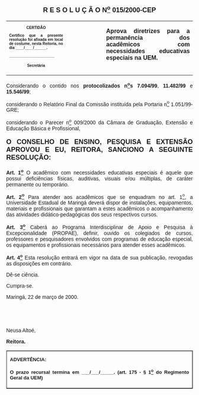 <BODY>

<B><FONT FACE="Arial" SIZE=4><P ALIGN="CENTER"></P>
<P ALIGN="CENTER">R E S O L U &Ccedil; &Atilde; O  N<U><SUP>o</U></SUP> 015/2000-CEP</P>
</B></FONT><FONT FACE="Arial"><P ALIGN="JUSTIFY"></P></FONT>
<TABLE CELLSPACING=0 BORDER=0 CELLPADDING=7 WIDTH=621>
<TR><TD WIDTH="32%" VALIGN="TOP">
<B><FONT FACE="Arial" SIZE=1><P ALIGN="CENTER">CERTID&Atilde;O</P>
<P ALIGN="JUSTIFY">   Certifico que a presente resolu&ccedil;&atilde;o foi afixada em local de costume, nesta Reitoria, no dia ____/____/______.</P>
<P ALIGN="JUSTIFY"></P>
<P ALIGN="JUSTIFY">______________________</P>
<P ALIGN="CENTER">Secret&aacute;ria</B></FONT></TD>
<TD WIDTH="20%" VALIGN="TOP">&nbsp;</TD>
<TD WIDTH="49%" VALIGN="TOP">
<B><FONT FACE="Arial"><P ALIGN="JUSTIFY">Aprova diretrizes para a perman&ecirc;ncia dos acad&ecirc;micos com necessidades educativas especiais na UEM.</B></FONT></TD>
</TR>
</TABLE>

<FONT FACE="Arial"><P ALIGN="JUSTIFY"></P>
<P ALIGN="JUSTIFY">&#9;Considerando o contido nos <B>protocolizados n<U><SUP>o</U>s</SUP> 7.094/99</B>, <B>11.482/99</B> e <B>15.546/99</B>;</P>
<P ALIGN="JUSTIFY">&#9;considerando o Relat&oacute;rio Final da Comiss&atilde;o institu&iacute;da pela Portaria n<U><SUP>o</U></SUP> 1.051/99-GRE;</P>
<P ALIGN="JUSTIFY">&#9;considerando o Parecer n<U><SUP>o</U></SUP> 009/2000 da C&acirc;mara de Gradua&ccedil;&atilde;o, Extens&atilde;o e Educa&ccedil;&atilde;o B&aacute;sica e Profissional,</P>
<P ALIGN="JUSTIFY"></P>
</FONT><B><FONT FACE="Arial" SIZE=4><P ALIGN="JUSTIFY">O CONSELHO DE ENSINO, PESQUISA E EXTENS&Atilde;O APROVOU E EU, REITORA, SANCIONO A SEGUINTE RESOLU&Ccedil;&Atilde;O:</P>
</B></FONT><FONT FACE="Arial"><P ALIGN="JUSTIFY"></P>
<P ALIGN="JUSTIFY">&#9;<B>Art. 1<U><SUP>o</B></U></SUP> O acad&ecirc;mico com necessidades educativas especiais &eacute; aquele que possui defici&ecirc;ncias f&iacute;sicas, auditivas, visuais e/ou m&uacute;ltiplas, de car&aacute;ter permanente ou tempor&aacute;rio.</P>
<P ALIGN="JUSTIFY">&#9;<B>Art. 2<U><SUP>o</B></U></SUP> Para atender aos acad&ecirc;micos que se enquadram no art. 1<U><SUP>o</U></SUP>, a Universidade Estadual de Maring&aacute; dever&aacute; dispor de instala&ccedil;&otilde;es, equipamentos, materiais e profissionais que garantam a estes acad&ecirc;micos o acompanhamento das atividades did&aacute;tico-pedag&oacute;gicas dos seus respectivos cursos.</P>
<P ALIGN="JUSTIFY">&#9;<B>Art. 3<U><SUP>o</B></U></SUP> Caber&aacute; ao Programa Interdisciplinar de Apoio e Pesquisa &agrave; Excepcionalidade (PROPAE), definir, ouvido os colegiados de cursos, professores e pesquisadores envolvidos com programas de educa&ccedil;&atilde;o especial, os equipamentos e profissionais necess&aacute;rios para atender esses acad&ecirc;micos.</P>
<P ALIGN="JUSTIFY">&#9;<B>Art. 4<U><SUP>o</B></U></SUP> Esta resolu&ccedil;&atilde;o entrar&aacute; em vigor na data de sua publica&ccedil;&atilde;o, revogadas as disposi&ccedil;&otilde;es em contr&aacute;rio.</P>
<P ALIGN="JUSTIFY">&#9;D&ecirc;-se ci&ecirc;ncia.</P>
<P ALIGN="JUSTIFY">&#9;Cumpra-se.</P>
<P ALIGN="JUSTIFY"></P>
<P ALIGN="JUSTIFY">Maring&aacute;, 22 de mar&ccedil;o de 2000.</P>
<P ALIGN="JUSTIFY"></P>
<P ALIGN="JUSTIFY">&nbsp;</P>
<P ALIGN="JUSTIFY">&nbsp;</P>
<P ALIGN="JUSTIFY">Neusa Alto&eacute;,</P>
<B><P ALIGN="JUSTIFY">Reitora.</P>
</B><P ALIGN="JUSTIFY"></P></FONT>
<TABLE BORDER CELLSPACING=1 CELLPADDING=4 WIDTH=212>
<TR><TD VALIGN="TOP">
<B><FONT FACE="Arial" SIZE=2><P ALIGN="JUSTIFY">ADVERT&Ecirc;NCIA:</P>
<P ALIGN="JUSTIFY">O prazo recursal termina em ___/___/_____. (art. 175 - § 1<U><SUP>o</U></SUP> do Regimento Geral da UEM)</B></FONT></TD>
</TR>
</TABLE>

<FONT SIZE=2></FONT></BODY>
